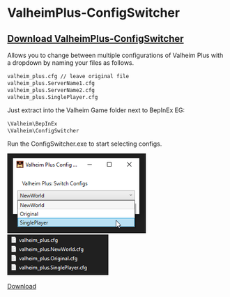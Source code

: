 # ValheimPlus-ConfigSwitcher

## [Download ValheimPlus-ConfigSwitcher](./Release/ConfigSwitcher.zip)

Allows you to change between multiple configurations of Valheim Plus with a dropdown by naming your files as follows.

```
valheim_plus.cfg // leave original file
valheim_plus.ServerName1.cfg
valheim_plus.ServerName2.cfg
valheim_plus.SinglePlayer.cfg
```

Just extract into the Valheim Game folder next to BepInEx EG:

```
\Valheim\BepInEx
\Valheim\ConfigSwitcher
```

Run the ConfigSwitcher.exe to start selecting configs.

![ConfigSwitcher](./App.png)
![Files Renamed](./ConfigFiles.png)

[Download](./Release/ConfigSwitcher.zip)